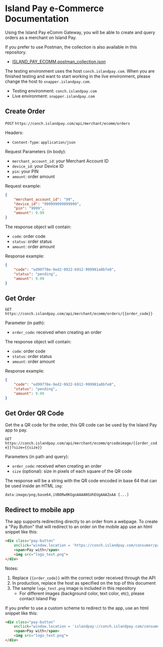 # Island Pay e-Commerce Documentation

Using the Island Pay eComm Gateway, you will be able to create and query orders as a merchant on Island Pay.

If you prefer to use Postman, the collection is also available in this repository.

* [ISLAND_PAY_ECOMM.postman_collection.json](ISLAND_PAY_ECOMM.postman_collection.json)

The testing environment uses the host `conch.islandpay.com`.
When you are finished testing and want to start working in the live environment, please change the host to `snapper.islandpay.com`.

* Testing environment: `conch.islandpay.com`
* Live environment: `snapper.islandpay.com`

## Create Order

`POST` `https://conch.islandpay.com/api/merchant/ecomm/orders`

Headers:

* `Content-Type`: `application/json`

Request Parameters (in body):

* `merchant_account_id`: your Merchant Account ID
* `device_id`: your Device ID
* `pin`: your PIN
* `amount`: order amount

Request example:

```json
{
    "merchant_account_id": "99",
    "device_id": "999999999999999",
    "pin": "9999",
    "amount": 9.99
}
```

The response object will contain:

* `code`: order code
* `status`: order status
* `amount`: order amount

Response example:

```json
{
    "code": "ed99f78e-9ed2-9922-b912-999981a0bfe0",
    "status": "pending",
    "amount": 9.99
}
```

## Get Order

`GET` `https://conch.islandpay.com/api/merchant/ecomm/orders/{{order_code}}`

Parameter (in path):

* `order_code`: received when creating an order

The response object will contain:

* `code`: order code
* `status`: order status
* `amount`: order amount

Response example:

```json
{
    "code": "ed99f78e-9ed2-9922-b912-999981a0bfe0",
    "status": "pending",
    "amount": 9.99
}
```

## Get Order QR Code

Get the a QR code for the order, this QR code can be used by the Island Pay app to pay.

`GET` `https://conch.islandpay.com/api/merchant/ecomm/qrcodeimage/{{order_code}}?size={{size}}`

Parameters (in path and query):

* `order_code`: received when creating an order
* `size` (optional): size in pixels of each square of the QR code

The response will be a string with the QR code encoded in base 64 that can be used inside an HTML `img`:

```text
data:image/png;base64,iVBORw0KGgoAAAANSUhEUgAAAZoAA [...]
```

## Redirect to mobile app

The app supports redirecting directly to an order from a webpage.
To create a "Pay Button" that will redirect to an order on the mobile app use an html snippet like this:

```html
<div class="pay-button"
    onclick="window.location = 'https://conch.islandpay.com/consumer/pay?order={{order_code}}'">
    <span>Pay with</span>
    <img src="logo_text.png">
</div>
```

Notes:
1. Replace `{{order_code}}` with the correct order received through the API
2. In production, replace the host as specified on the top of this document
3. The sample `logo_text.png` image is included in this repository
   * For different images (background color, text color, etc), please contact Island Pay
   
If you prefer to use a custom scheme to redirect to the app, use an html snippet like this:

```html
<div class="pay-button"
    onclick="window.location = 'islandpay://conch.islandpay.com/consumer/pay?order={{order_code}}'">
    <span>Pay with</span>
    <img src="logo_text.png">
</div>
```
